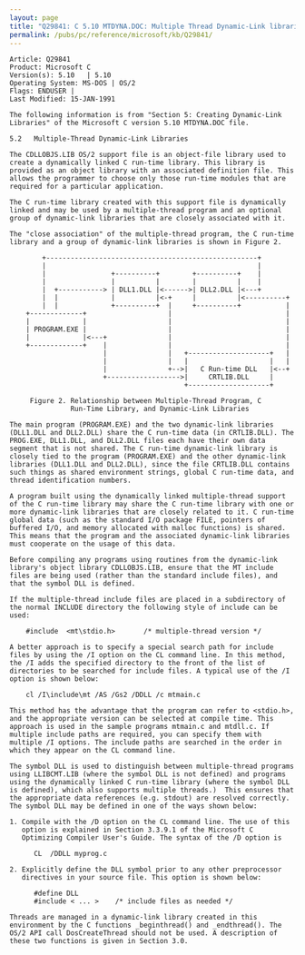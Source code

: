 ```yaml
---
layout: page
title: "Q29841: C 5.10 MTDYNA.DOC: Multiple Thread Dynamic-Link libraries"
permalink: /pubs/pc/reference/microsoft/kb/Q29841/
---
```


	Article: Q29841
	Product: Microsoft C
	Version(s): 5.10   | 5.10
	Operating System: MS-DOS | OS/2
	Flags: ENDUSER |
	Last Modified: 15-JAN-1991
	
	The following information is from "Section 5: Creating Dynamic-Link
	Libraries" of the Microsoft C version 5.10 MTDYNA.DOC file.
	
	5.2   Multiple-Thread Dynamic-Link Libraries
	
	The CDLLOBJS.LIB OS/2 support file is an object-file library used to
	create a dynamically linked C run-time library. This library is
	provided as an object library with an associated definition file. This
	allows the programmer to choose only those run-time modules that are
	required for a particular application.
	
	The C run-time library created with this support file is dynamically
	linked and may be used by a multiple-thread program and an optional
	group of dynamic-link libraries that are closely associated with it.
	
	The "close association" of the multiple-thread program, the C run-time
	library and a group of dynamic-link libraries is shown in Figure 2.
	
	        +----------------------------------------------------+
	        |                                                    |
	        |                +----------+        +----------+    |
	        |                |          |        |          |    |
	        |  +-----------> | DLL1.DLL |<------>| DLL2.DLL |<---+
	        |  |             |          |<-+     |          |<----------+
	        |  |             +----------+  |     +----------+           |
	    +-------------+                    |                            |
	    |             |                    |                            |
	    | PROGRAM.EXE |                    |                            |
	    |             |<---+               |                            |
	    +-------------+    |               |                            |
	                       |               |   +--------------------+   |
	                       |               |   |                    |   |
	                       |               +-->|   C Run-time DLL   |<--+
	                       +------------------>|     CRTLIB.DLL     |
	                                           +--------------------+
	
	     Figure 2. Relationship between Multiple-Thread Program, C
	               Run-Time Library, and Dynamic-Link Libraries
	
	The main program (PROGRAM.EXE) and the two dynamic-link libraries
	(DLL1.DLL and DLL2.DLL) share the C run-time data (in CRTLIB.DLL). The
	PROG.EXE, DLL1.DLL, and DLL2.DLL files each have their own data
	segment that is not shared. The C run-time dynamic-link library is
	closely tied to the program (PROGRAM.EXE) and the other dynamic-link
	libraries (DLL1.DLL and DLL2.DLL), since the file CRTLIB.DLL contains
	such things as shared environment strings, global C run-time data, and
	thread identification numbers.
	
	A program built using the dynamically linked multiple-thread support
	of the C run-time library may share the C run-time library with one or
	more dynamic-link libraries that are closely related to it. C run-time
	global data (such as the standard I/O package FILE, pointers of
	buffered I/O, and memory allocated with malloc functions) is shared.
	This means that the program and the associated dynamic-link libraries
	must cooperate on the usage of this data.
	
	Before compiling any programs using routines from the dynamic-link
	library's object library CDLLOBJS.LIB, ensure that the MT include
	files are being used (rather than the standard include files), and
	that the symbol DLL is defined.
	
	If the multiple-thread include files are placed in a subdirectory of
	the normal INCLUDE directory the following style of include can be
	used:
	
	    #include  <mt\stdio.h>       /* multiple-thread version */
	
	A better approach is to specify a special search path for include
	files by using the /I option on the CL command line. In this method,
	the /I adds the specified directory to the front of the list of
	directories to be searched for include files. A typical use of the /I
	option is shown below:
	
	    cl /I\include\mt /AS /Gs2 /DDLL /c mtmain.c
	
	This method has the advantage that the program can refer to <stdio.h>,
	and the appropriate version can be selected at compile time. This
	approach is used in the sample programs mtmain.c and mtdll.c. If
	multiple include paths are required, you can specify them with
	multiple /I options. The include paths are searched in the order in
	which they appear on the CL command line.
	
	The symbol DLL is used to distinguish between multiple-thread programs
	using LLIBCMT.LIB (where the symbol DLL is not defined) and programs
	using the dynamically linked C run-time library (where the symbol DLL
	is defined), which also supports multiple threads.)  This ensures that
	the appropriate data references (e.g. stdout) are resolved correctly.
	The symbol DLL may be defined in one of the ways shown below:
	
	1. Compile with the /D option on the CL command line. The use of this
	   option is explained in Section 3.3.9.1 of the Microsoft C
	   Optimizing Compiler User's Guide. The syntax of the /D option is
	
	      CL  /DDLL myprog.c
	
	2. Explicitly define the DLL symbol prior to any other preprocessor
	   directives in your source file. This option is shown below:
	
	      #define DLL
	      #include < ... >    /* include files as needed */
	
	Threads are managed in a dynamic-link library created in this
	environment by the C functions _beginthread() and _endthread(). The
	OS/2 API call DosCreateThread should not be used. A description of
	these two functions is given in Section 3.0.
